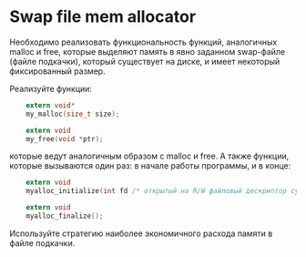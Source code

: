 # Swap file mem allocator

Необходимо реализовать функциональность функций, аналогичных malloc и free, которые выделяют память в явно заданном swap-файле (файле подкачки), который существует на диске, и имеет некоторый фиксированный размер.

Реализуйте функции:

```c
    extern void*
    my_malloc(size_t size);

    extern void
    my_free(void *ptr);
```

которые ведут аналогичным образом с malloc и free.
А также функции, которые вызываются один раз: в начале работы программы, и в конце:

```c
    extern void
    myalloc_initialize(int fd /* открытый на R/W файловый дескриптор существующего файла */);

    extern void
    myalloc_finalize();
```

Используйте стратегию наиболее экономичного расхода памяти в файле подкачки.